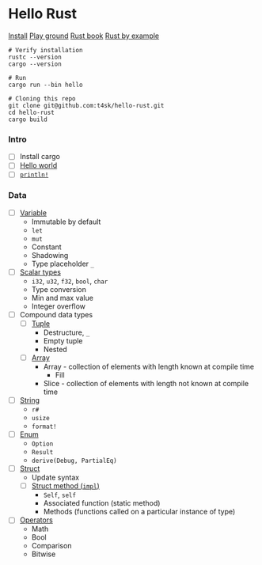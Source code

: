 # Hello Rust

[Install](https://www.rust-lang.org/tools/install)
[Play ground](https://play.rust-lang.org/?version=stable&mode=debug&edition=2021)
[Rust book](https://doc.rust-lang.org/book/title-page.html)
[Rust by example](https://doc.rust-lang.org/rust-by-example/index.html)

```shell
# Verify installation
rustc --version
cargo --version

# Run
cargo run --bin hello

# Cloning this repo
git clone git@github.com:t4sk/hello-rust.git
cd hello-rust
cargo build
```

### Intro

- [ ] Install cargo
- [ ] [Hello world](./src/bin/hello.rs)
- [ ] [`println!`](./src/print.rs)

### Data

- [ ] [Variable](./src/variable.rs)
  - Immutable by default
  - `let`
  - `mut`
  - Constant
  - Shadowing
  - Type placeholder `_`
- [ ] [Scalar types](./src/scalar.rs)
  - `i32`, `u32`, `f32`, `bool`, `char`
  - Type conversion
  - Min and max value
  - Integer overflow
- [ ] Compound data types
  - [ ] [Tuple](./src/tuple.rs)
    - Destructure, `_`
    - Empty tuple
    - Nested
  - [ ] [Array](./src/array.rs)
    - Array - collection of elements with length known at compile time
      - Fill
    - Slice - collection of elements with length not known at compile time
- [ ] [String](./src/string.rs)
  - `r#`
  - `usize`
  - `format!`
- [ ] [Enum](./src/enum.rs)
  - `Option`
  - `Result`
  - `derive(Debug, PartialEq)`
- [ ] [Struct](./src/struct.rs)
  - Update syntax
  - [ ] [Struct method (`impl`)](./src/struct_method.rs)
    - `Self`, `self`
    - Associated function (static method)
    - Methods (functions called on a particular instance of type)
- [ ] [Operators](./src/operator.rs)
  - Math
  - Bool
  - Comparison
  - Bitwise
